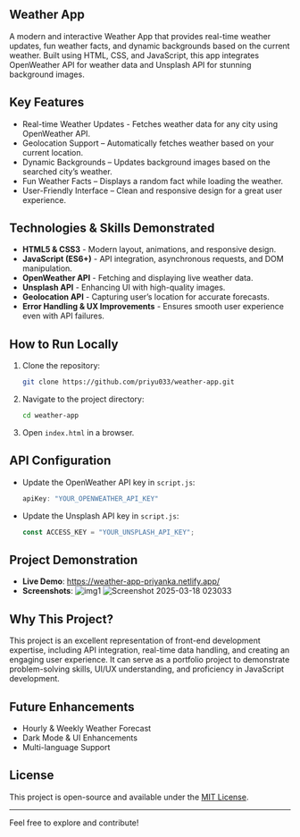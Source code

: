 ## Weather App

A modern and interactive Weather App that provides real-time weather updates, fun weather facts, and dynamic backgrounds based on the current weather. Built using HTML, CSS, and JavaScript, this app integrates OpenWeather API for weather data and Unsplash API for stunning background images.

## Key Features

- Real-time Weather Updates - Fetches weather data for any city using OpenWeather API.
- Geolocation Support – Automatically fetches weather based on your current location.
- Dynamic Backgrounds – Updates background images based on the searched city’s weather.
- Fun Weather Facts – Displays a random fact while loading the weather.
- User-Friendly Interface – Clean and responsive design for a great user experience.


## Technologies & Skills Demonstrated

- **HTML5 & CSS3** - Modern layout, animations, and responsive design.
- **JavaScript (ES6+)** - API integration, asynchronous requests, and DOM manipulation.
- **OpenWeather API** - Fetching and displaying live weather data.
- **Unsplash API** - Enhancing UI with high-quality images.
- **Geolocation API** - Capturing user’s location for accurate forecasts.
- **Error Handling & UX Improvements** - Ensures smooth user experience even with API failures.

## How to Run Locally

1. Clone the repository:
   ```bash
   git clone https://github.com/priyu033/weather-app.git
   ```
2. Navigate to the project directory:
   ```bash
   cd weather-app
   ```
3. Open `index.html` in a browser.

## API Configuration

- Update the OpenWeather API key in `script.js`:
  ```js
  apiKey: "YOUR_OPENWEATHER_API_KEY"
  ```
- Update the Unsplash API key in `script.js`:
  ```js
  const ACCESS_KEY = "YOUR_UNSPLASH_API_KEY";
  ```

## Project Demonstration

- **Live Demo**: https://weather-app-priyanka.netlify.app/
- **Screenshots**:
![img1](https://github.com/user-attachments/assets/7e348ba5-49bd-4781-a917-461e6174f8d6)
![Screenshot 2025-03-18 023033](https://github.com/user-attachments/assets/316b7a46-eccc-45fe-88b8-9a1a74e7a260)

  
## Why This Project?

This project is an excellent representation of front-end development expertise, including API integration, real-time data handling, and creating an engaging user experience. It can serve as a portfolio project to demonstrate problem-solving skills, UI/UX understanding, and proficiency in JavaScript development.

## Future Enhancements
- Hourly & Weekly Weather Forecast
- Dark Mode & UI Enhancements
- Multi-language Support

## License

This project is open-source and available under the [MIT License](LICENSE).

---

Feel free to explore and contribute! 


